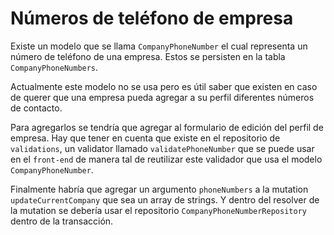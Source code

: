 # Números de teléfono de empresa

Existe un modelo que se llama `CompanyPhoneNumber` el cual representa un número 
de teléfono de una empresa. Estos se persisten en la tabla `CompanyPhoneNumbers`.

Actualmente este modelo no se usa pero es útil saber que existen en caso de querer
que una empresa pueda agregar a su perfil diferentes números de contacto.

Para agregarlos se tendría que agregar al formulario de edición del perfil de 
empresa. Hay que tener en cuenta que existe en el repositorio de `validations`, 
un validator llamado `validatePhoneNumber` que se puede usar en el `front-end` de 
manera tal de reutilizar este validador que usa el modelo `CompanyPhoneNumber`.

Finalmente habría que agregar un argumento `phoneNumbers` a la mutation 
`updateCurrentCompany` que sea un array de strings. Y dentro del resolver de la 
mutation se debería usar el repositorio `CompanyPhoneNumberRepository` dentro de
la transacción.
